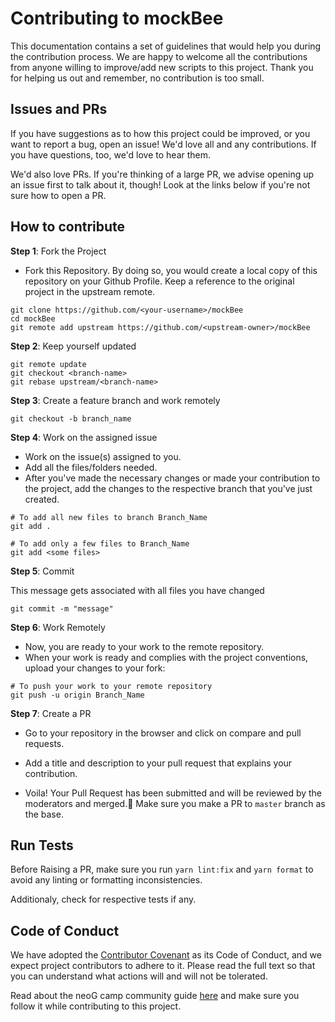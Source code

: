 # Contributing to **mockBee**

This documentation contains a set of guidelines that would help you during the contribution process. We are happy to welcome all the contributions from anyone willing to improve/add new scripts to this project. Thank you for helping us out and remember, no contribution is too small.

## Issues and PRs

If you have suggestions as to how this project could be improved, or you want to report a bug, open an issue! We'd love all and any contributions. If you have questions, too, we'd love to hear them.

We'd also love PRs. If you're thinking of a large PR, we advise opening up an issue first to talk about it, though! Look at the links below if you're not sure how to open a PR.

## How to contribute

**Step 1**: Fork the Project

- Fork this Repository. By doing so, you would create a local copy of this repository on your Github Profile. Keep a reference to the original project in the upstream remote.

```
git clone https://github.com/<your-username>/mockBee
cd mockBee
git remote add upstream https://github.com/<upstream-owner>/mockBee
```

**Step 2**: Keep yourself updated

```
git remote update
git checkout <branch-name>
git rebase upstream/<branch-name>
```

**Step 3**: Create a feature branch and work remotely

```
git checkout -b branch_name
```

**Step 4**: Work on the assigned issue

- Work on the issue(s) assigned to you.
- Add all the files/folders needed.
- After you've made the necessary changes or made your contribution to the project, add the changes to the respective branch that you've just created.

```
# To add all new files to branch Branch_Name
git add .

# To add only a few files to Branch_Name
git add <some files>
```

**Step 5**: Commit

This message gets associated with all files you have changed

```
git commit -m "message"
```

**Step 6**: Work Remotely

- Now, you are ready to your work to the remote repository.
- When your work is ready and complies with the project conventions, upload your changes to your fork:

```
# To push your work to your remote repository
git push -u origin Branch_Name
```

**Step 7**: Create a PR

- Go to your repository in the browser and click on compare and pull requests.
- Add a title and description to your pull request that explains your contribution.

- Voila! Your Pull Request has been submitted and will be reviewed by the moderators and merged.🥳 Make sure you make a PR to `master` branch as the base.

## Run Tests

Before Raising a PR, make sure you run `yarn lint:fix` and `yarn format` to avoid any linting or formatting inconsistencies.

Additionaly, check for respective tests if any.

## Code of Conduct

We have adopted the [Contributor Covenant](https://www.contributor-covenant.org/) as its Code of Conduct, and we expect project contributors to adhere to it. Please read the full text so that you can understand what actions will and will not be tolerated.

Read about the neoG camp community guide [here](https://neog.camp/legal/communityguide) and make sure you follow it while contributing to this project.
